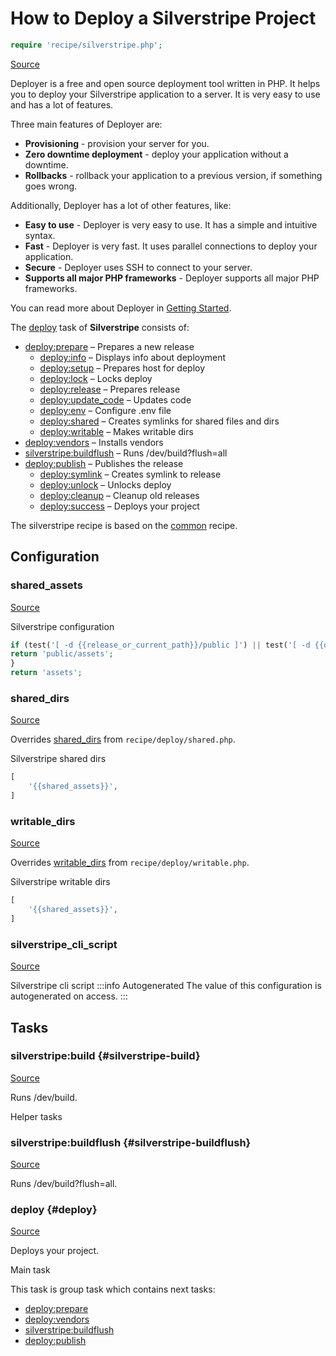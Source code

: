 <!-- DO NOT EDIT THIS FILE! -->
<!-- Instead edit recipe/silverstripe.php -->
<!-- Then run bin/docgen -->

# How to Deploy a Silverstripe Project

```php
require 'recipe/silverstripe.php';
```

[Source](/recipe/silverstripe.php)

Deployer is a free and open source deployment tool written in PHP. 
It helps you to deploy your Silverstripe application to a server. 
It is very easy to use and has a lot of features. 

Three main features of Deployer are:
- **Provisioning** - provision your server for you.
- **Zero downtime deployment** - deploy your application without a downtime.
- **Rollbacks** - rollback your application to a previous version, if something goes wrong.

Additionally, Deployer has a lot of other features, like:
- **Easy to use** - Deployer is very easy to use. It has a simple and intuitive syntax.
- **Fast** - Deployer is very fast. It uses parallel connections to deploy your application.
- **Secure** - Deployer uses SSH to connect to your server.
- **Supports all major PHP frameworks** - Deployer supports all major PHP frameworks.

You can read more about Deployer in [Getting Started](/docs/getting-started.md).

The [deploy](#deploy) task of **Silverstripe** consists of:
* [deploy:prepare](/docs/recipe/common.md#deploy-prepare) – Prepares a new release
  * [deploy:info](/docs/recipe/deploy/info.md#deploy-info) – Displays info about deployment
  * [deploy:setup](/docs/recipe/deploy/setup.md#deploy-setup) – Prepares host for deploy
  * [deploy:lock](/docs/recipe/deploy/lock.md#deploy-lock) – Locks deploy
  * [deploy:release](/docs/recipe/deploy/release.md#deploy-release) – Prepares release
  * [deploy:update_code](/docs/recipe/deploy/update_code.md#deploy-update_code) – Updates code
  * [deploy:env](/docs/recipe/deploy/env.md#deploy-env) – Configure .env file
  * [deploy:shared](/docs/recipe/deploy/shared.md#deploy-shared) – Creates symlinks for shared files and dirs
  * [deploy:writable](/docs/recipe/deploy/writable.md#deploy-writable) – Makes writable dirs
* [deploy:vendors](/docs/recipe/deploy/vendors.md#deploy-vendors) – Installs vendors
* [silverstripe:buildflush](/docs/recipe/silverstripe.md#silverstripe-buildflush) – Runs /dev/build?flush=all
* [deploy:publish](/docs/recipe/common.md#deploy-publish) – Publishes the release
  * [deploy:symlink](/docs/recipe/deploy/symlink.md#deploy-symlink) – Creates symlink to release
  * [deploy:unlock](/docs/recipe/deploy/lock.md#deploy-unlock) – Unlocks deploy
  * [deploy:cleanup](/docs/recipe/deploy/cleanup.md#deploy-cleanup) – Cleanup old releases
  * [deploy:success](/docs/recipe/common.md#deploy-success) – Deploys your project


The silverstripe recipe is based on the [common](/docs/recipe/common.md) recipe.

## Configuration
### shared_assets
[Source](https://github.com/deployphp/deployer/blob/master/recipe/silverstripe.php#L13)

Silverstripe configuration

```php title="Default value"
if (test('[ -d {{release_or_current_path}}/public ]') || test('[ -d {{deploy_path}}/shared/public ]')) {
return 'public/assets';
}
return 'assets';
```


### shared_dirs
[Source](https://github.com/deployphp/deployer/blob/master/recipe/silverstripe.php#L22)

Overrides [shared_dirs](/docs/recipe/deploy/shared.md#shared_dirs) from `recipe/deploy/shared.php`.

Silverstripe shared dirs

```php title="Default value"
[
    '{{shared_assets}}',
]
```


### writable_dirs
[Source](https://github.com/deployphp/deployer/blob/master/recipe/silverstripe.php#L27)

Overrides [writable_dirs](/docs/recipe/deploy/writable.md#writable_dirs) from `recipe/deploy/writable.php`.

Silverstripe writable dirs

```php title="Default value"
[
    '{{shared_assets}}',
]
```


### silverstripe_cli_script
[Source](https://github.com/deployphp/deployer/blob/master/recipe/silverstripe.php#L32)

Silverstripe cli script
:::info Autogenerated
The value of this configuration is autogenerated on access.
:::





## Tasks

### silverstripe\:build {#silverstripe-build}
[Source](https://github.com/deployphp/deployer/blob/master/recipe/silverstripe.php#L48)

Runs /dev/build.

Helper tasks


### silverstripe\:buildflush {#silverstripe-buildflush}
[Source](https://github.com/deployphp/deployer/blob/master/recipe/silverstripe.php#L53)

Runs /dev/build?flush=all.




### deploy {#deploy}
[Source](https://github.com/deployphp/deployer/blob/master/recipe/silverstripe.php#L61)

Deploys your project.

Main task


This task is group task which contains next tasks:
* [deploy:prepare](/docs/recipe/common.md#deploy-prepare)
* [deploy:vendors](/docs/recipe/deploy/vendors.md#deploy-vendors)
* [silverstripe:buildflush](/docs/recipe/silverstripe.md#silverstripe-buildflush)
* [deploy:publish](/docs/recipe/common.md#deploy-publish)


